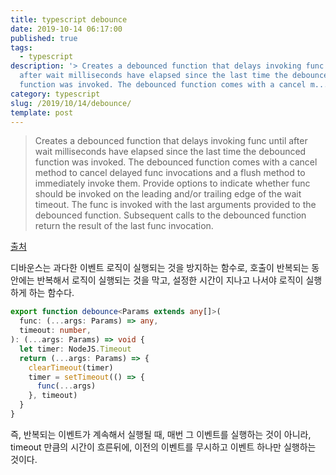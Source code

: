 ```yaml
---
title: typescript debounce
date: 2019-10-14 06:17:00
published: true
tags:
  - typescript
description: '> Creates a debounced function that delays invoking func until
  after wait milliseconds have elapsed since the last time the debounced
  function was invoked. The debounced function comes with a cancel m...'
category: typescript
slug: /2019/10/14/debounce/
template: post
---
```


> Creates a debounced function that delays invoking func until after wait milliseconds have elapsed since the last time the debounced function was invoked. The debounced function comes with a cancel method to cancel delayed func invocations and a flush method to immediately invoke them. Provide options to indicate whether func should be invoked on the leading and/or trailing edge of the wait timeout. The func is invoked with the last arguments provided to the debounced function. Subsequent calls to the debounced function return the result of the last func invocation.

[출처](https://lodash.com/docs/4.17.15#debounce)

디바운스는 과다한 이벤트 로직이 실행되는 것을 방지하는 함수로, 호출이 반복되는 동안에는 반복해서 로직이 실행되는 것을 막고, 설정한 시간이 지나고 나서야 로직이 실행하게 하는 함수다.

```typescript
export function debounce<Params extends any[]>(
  func: (...args: Params) => any,
  timeout: number,
): (...args: Params) => void {
  let timer: NodeJS.Timeout
  return (...args: Params) => {
    clearTimeout(timer)
    timer = setTimeout(() => {
      func(...args)
    }, timeout)
  }
}
```

즉, 반복되는 이벤트가 계속해서 실행될 때, 매번 그 이벤트를 실행하는 것이 아니라, timeout 만큼의 시간이 흐른뒤에, 이전의 이벤트를 무시하고 이벤트 하나만 실행하는 것이다.
